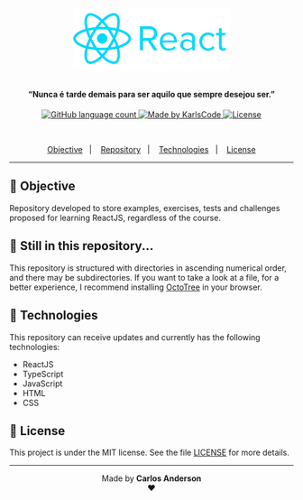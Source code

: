 <h4 align="center">
  <img src=".github/logo.png" width="55%" /><br><br>

  <b>“Nunca é tarde demais para ser aquilo que sempre desejou ser.”</b>
</h4>

<p align="center">
  <a href="">
    <img alt="GitHub language count" src="https://img.shields.io/github/languages/count/karlscode/reactjs-basics?color=blue">
  </a>

  <a href="https://github.com/karlscode">
    <img alt="Made by KarlsCode" src="https://img.shields.io/badge/made%20by-karlscode-blue">
  </a>

  <a href="https://opensource.org/licenses/MIT">
    <img alt="License" src="https://img.shields.io/badge/license-MIT-blue">
  </a>
</p>
<br>
<p align="center">
  <a href="#-objective">Objective</a>&nbsp;&nbsp;&nbsp;|&nbsp;&nbsp;&nbsp;
  <a href="#balloon-still-in-this-repository">Repository</a>&nbsp;&nbsp;&nbsp;|&nbsp;&nbsp;&nbsp;
  <a href="#rocket-technologies">Technologies</a>&nbsp;&nbsp;&nbsp;|&nbsp;&nbsp;&nbsp;
  <a href="#closed_book-license">License</a>
</p>

---

## 🎯 Objective
Repository developed to store examples, exercises, tests and challenges proposed for learning ReactJS, regardless of the course.
<br />

## :balloon: Still in this repository...
This repository is structured with directories in ascending numerical order, and there may be subdirectories.
If you want to take a look at a file, for a better experience, I recommend installing [OctoTree](https://www.octotree.io/) in your browser.
<br />

## :rocket: Technologies
This repository can receive updates and currently has the following technologies:
- ReactJS
- TypeScript
- JavaScript
- HTML
- CSS

## :closed_book: License
This project is under the MIT license. See the file [LICENSE](LICENSE.md) for more details.

---
<p align="center">Made by <strong>Carlos Anderson</strong> <br /> ❤️ </p>